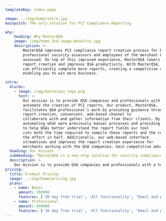 ```yaml
---
templateKey: index-page

image: ../img/home/intro.jpg
mainpitch: The only solution for PCI Compliance Reporting

why:
    heading: Why MasterQSA
    image: /img/home_2nd-image-benefits.jpg
    description: >-
        MasterQSA improves PCI compliance report creation process for both
        professional security assessors and employees of the merchant being
        assessed. On top of this improved experience, MasterQSA lowers the cost of
        report creation and improves QSA productivity. With MasterQSA, your QSA company
        can efficiently complete more reports, creating a competitive advantage and
        enabling you to win more business.

intro:
  blurbs:
    - image: /img/masterqsa_logo.png
      text: >-
        Our mission is to provide QSA companies and professionals with a tool to
        automate the creation of PCI reports. Our product, MasterQSA, 
        facilitates QSA professional’s work by providing guidance throughout
        report creation, convenient, web-based channel to
        collaborate with and gather information from their clients. By
        automating what were previously manual processes and providing guidance
        to help QSAs better understand the report fields our tool
        cuts both the time required to compile these reports and the cost of
        the effort in half. Additionally, our web-based interface
        streamlines and improves the report creation experience for
        merchants working with the QSA companies. Gain competitive advantage by using MasterQSA!
  heading: Our mission
  subHeading: “MasterQSA is a one-stop solution for security compliance reporting.”
  description: >
    Our mission is to provide QSA companies and professionals with a tool to automate the creation of PCI reports.  MasterQSA facilitates QSA professional’s work by providing guidance throughout report creation, and convenient, web-based channel to collaborate with and gather information from their clients. 
pricing:
  title: Product Pricing
  image: ../img/home/pricing.jpg
  plans:
    - name: Basic
      amount: 350000
      features: ['30 day free trial', 'All functionality', 'Email and phone support']
    - name: Professional
      amount: 450000
      features: ['30 day free trial', 'All functionality', 'Email and phone support']
---
```


